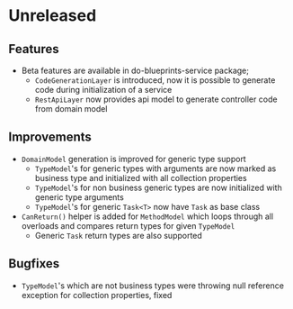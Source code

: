 # Unreleased

## Features

- Beta features are available in do-blueprints-service package;
  - `CodeGenerationLayer` is introduced, now it is possible to generate code
    during initialization of a service
  - `RestApiLayer` now provides api model to generate controller code from
    domain model

## Improvements

- `DomainModel` generation is improved for generic type support
  - `TypeModel`'s for generic types with arguments are now marked as business
    type and initialized with all collection properties
  - `TypeModel`'s for non business generic types are now initialized with
    generic type arguments
  - `TypeModel`'s for generic `Task<T>` now have `Task` as base class
- `CanReturn()` helper is added for `MethodModel` which loops through all
  overloads and compares return types for given `TypeModel`
    - Generic `Task` return types are also supported

## Bugfixes

- `TypeModel`'s which are not business types were throwing null reference
  exception for collection properties, fixed
